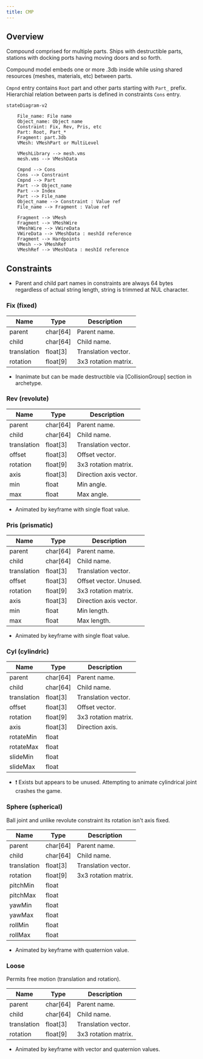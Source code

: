 ```yaml
---
title: CMP
---
```


## Overview

Compound comprised for multiple parts. Ships with destructible parts, stations with docking ports having moving doors and so forth.

Compound model embeds one or more .3db inside while using shared resources (meshes, materials, etc) between parts.

`Cmpnd` entry contains `Root` part and other parts starting with `Part_` prefix. Hierarchial relation between parts is defined in constraints `Cons` entry.

```mermaid
stateDiagram-v2

    File_name: File name
    Object_name: Object name
    Constraint: Fix, Rev, Pris, etc
    Part: Root, Part_*
    Fragment: part.3db
    VMesh: VMeshPart or MultiLevel

    VMeshLibrary --> mesh.vms
    mesh.vms --> VMeshData

    Cmpnd --> Cons
    Cons --> Constraint
    Cmpnd --> Part
    Part --> Object_name
    Part --> Index
    Part --> File_name
    Object_name --> Constraint : Value ref
    File_name --> Fragment : Value ref

    Fragment --> VMesh
    Fragment --> VMeshWire
    VMeshWire --> VWireData
    VWireData --> VMeshData : meshId reference
    Fragment --> Hardpoints
    VMesh --> VMeshRef
    VMeshRef --> VMeshData : meshId reference
```

## Constraints

* Parent and child part names in constraints are always 64 bytes regardless of actual string length, string is trimmed at NUL character.

### Fix (fixed)

| Name        | Type     | Description          |
| ----------- | -------- | -------------------- |
| parent      | char[64] | Parent name.         |
| child       | char[64] | Child name.          |
| translation | float[3] | Translation vector.  |
| rotation    | float[9] | 3x3 rotation matrix. |

* Inanimate but can be made destructible via [CollisionGroup] section in archetype.

### Rev (revolute)

| Name        | Type     | Description            |
| ----------- | -------- | ---------------------- |
| parent      | char[64] | Parent name.           |
| child       | char[64] | Child name.            |
| translation | float[3] | Translation vector.    |
| offset      | float[3] | Offset vector.         |
| rotation    | float[9] | 3x3 rotation matrix.   |
| axis        | float[3] | Direction axis vector. |
| min         | float    | Min angle.             |
| max         | float    | Max angle.             |

* Animated by keyframe with single float value.

### Pris (prismatic)

| Name        | Type     | Description            |
| ----------- | -------- | ---------------------- |
| parent      | char[64] | Parent name.           |
| child       | char[64] | Child name.            |
| translation | float[3] | Translation vector.    |
| offset      | float[3] | Offset vector. Unused. |
| rotation    | float[9] | 3x3 rotation matrix.   |
| axis        | float[3] | Direction axis vector. |
| min         | float    | Min length.            |
| max         | float    | Max length.            |

* Animated by keyframe with single float value.

### Cyl (cylindric)

| Name        | Type     | Description          |
| ----------- | -------- | -------------------- |
| parent      | char[64] | Parent name.         |
| child       | char[64] | Child name.          |
| translation | float[3] | Translation vector.  |
| offset      | float[3] | Offset vector.       |
| rotation    | float[9] | 3x3 rotation matrix. |
| axis        | float[3] | Direction axis.      |
| rotateMin   | float    |                      |
| rotateMax   | float    |                      |
| slideMin    | float    |                      |
| slideMax    | float    |                      |

* ❗ Exists but appears to be unused. Attempting to animate cylindrical joint crashes the game.

### Sphere (spherical)

Ball joint and unlike revolute constraint its rotation isn't axis fixed.

| Name        | Type     | Description          |
| ----------- | -------- | -------------------- |
| parent      | char[64] | Parent name.         |
| child       | char[64] | Child name.          |
| translation | float[3] | Translation vector.  |
| rotation    | float[9] | 3x3 rotation matrix. |
| pitchMin    | float    |                      |
| pitchMax    | float    |                      |
| yawMin      | float    |                      |
| yawMax      | float    |                      |
| rollMin     | float    |                      |
| rollMax     | float    |                      |

* Animated by keyframe with quaternion value.

### Loose

Permits free motion (translation and rotation).

| Name        | Type     | Description          |
| ----------- | -------- | -------------------- |
| parent      | char[64] | Parent name.         |
| child       | char[64] | Child name.          |
| translation | float[3] | Translation vector.  |
| rotation    | float[9] | 3x3 rotation matrix. |

* Animated by keyframe with vector and quaternion values.